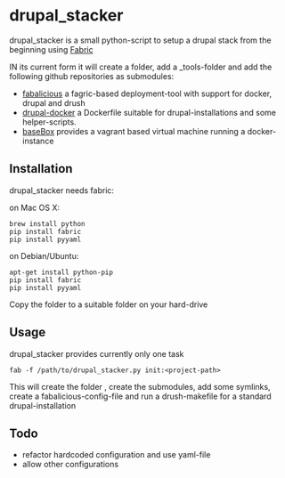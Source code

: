 # drupal_stacker

drupal_stacker is a small python-script to setup a drupal stack from the beginning using [Fabric](http://www.fabfile.org/en/latest/)

IN its current form it will create a folder, add a _tools-folder and add the following github repositories as submodules:

* [fabalicious](https://github.com/stmh/fabalicious) a fagric-based deployment-tool with support for docker, drupal and drush
* [drupal-docker](https://github.com/stmh/drupal-docker) a Dockerfile suitable for drupal-installations and some helper-scripts.
* [baseBox](https://github.com/MuschPusch/basebox) provides a vagrant based virtual machine running a docker-instance


## Installation

drupal_stacker needs fabric:

on Mac OS X:

    brew install python
    pip install fabric
    pip install pyyaml


on Debian/Ubuntu:

    apt-get install python-pip
    pip install fabric
    pip install pyyaml


Copy the folder to a suitable folder on your hard-drive

## Usage

drupal_stacker provides currently only one task

    fab -f /path/to/drupal_stacker.py init:<project-path>

This will create the folder <project-path>, create the submodules, add some symlinks, create a fabalicious-config-file and run a drush-makefile for a standard drupal-installation


## Todo

* refactor hardcoded configuration and use yaml-file
* allow other configurations
